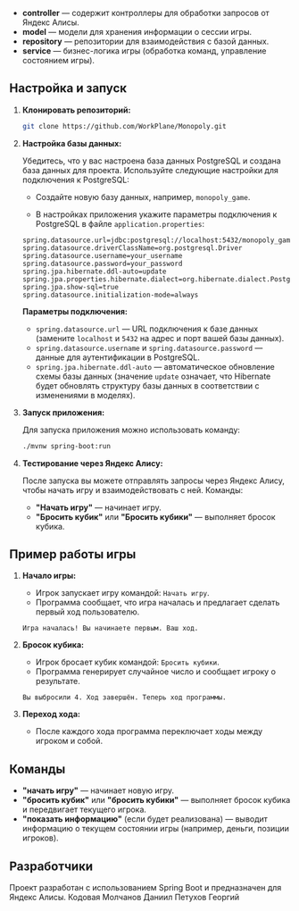 
- **controller** — содержит контроллеры для обработки запросов от Яндекс Алисы.
- **model** — модели для хранения информации о сессии игры.
- **repository** — репозитории для взаимодействия с базой данных.
- **service** — бизнес-логика игры (обработка команд, управление состоянием игры).

## Настройка и запуск

1. **Клонировать репозиторий:**

    ```bash
    git clone https://github.com/WorkPlane/Monopoly.git
    ```

2. **Настройка базы данных:**

    Убедитесь, что у вас настроена база данных PostgreSQL и создана база данных для проекта. Используйте следующие настройки для подключения к PostgreSQL:

    - Создайте новую базу данных, например, `monopoly_game`.

    - В настройках приложения укажите параметры подключения к PostgreSQL в файле `application.properties`:

    ```properties
    spring.datasource.url=jdbc:postgresql://localhost:5432/monopoly_game
    spring.datasource.driverClassName=org.postgresql.Driver
    spring.datasource.username=your_username
    spring.datasource.password=your_password
    spring.jpa.hibernate.ddl-auto=update
    spring.jpa.properties.hibernate.dialect=org.hibernate.dialect.PostgreSQLDialect
    spring.jpa.show-sql=true
    spring.datasource.initialization-mode=always
    ```

    **Параметры подключения:**
    - `spring.datasource.url` — URL подключения к базе данных (замените `localhost` и `5432` на адрес и порт вашей базы данных).
    - `spring.datasource.username` и `spring.datasource.password` — данные для аутентификации в PostgreSQL.
    - `spring.jpa.hibernate.ddl-auto` — автоматическое обновление схемы базы данных (значение `update` означает, что Hibernate будет обновлять структуру базы данных в соответствии с изменениями в моделях).
      
3. **Запуск приложения:**

    Для запуска приложения можно использовать команду:

    ```bash
    ./mvnw spring-boot:run
    ```

4. **Тестирование через Яндекс Алису:**

    После запуска вы можете отправлять запросы через Яндекс Алису, чтобы начать игру и взаимодействовать с ней. Команды:
    - **"Начать игру"** — начинает игру.
    - **"Бросить кубик"** или **"Бросить кубики"** — выполняет бросок кубика.
    
## Пример работы игры

1. **Начало игры:**
    - Игрок запускает игру командой: `Начать игру`.
    - Программа сообщает, что игра началась и предлагает сделать первый ход пользователю.

    ```
    Игра началась! Вы начинаете первым. Ваш ход.
    ```

2. **Бросок кубика:**
    - Игрок бросает кубик командой: `Бросить кубики`.
    - Программа генерирует случайное число и сообщает игроку о результате.

    ```
    Вы выбросили 4. Ход завершён. Теперь ход программы.
    ```

3. **Переход хода:**
    - После каждого хода программа переключает ходы между игроком и собой.

## Команды

- **"начать игру"** — начинает новую игру.
- **"бросить кубик"** или **"бросить кубики"** — выполняет бросок кубика и передвигает текущего игрока.
- **"показать информацию"** (если будет реализована) — выводит информацию о текущем состоянии игры (например, деньги, позиции игроков).

## Разработчики

Проект разработан с использованием Spring Boot и предназначен для Яндекс Алисы.
Кодовая
Молчанов Даниил
Петухов Георгий



